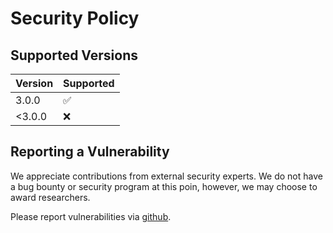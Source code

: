 # Security Policy

## Supported Versions

| Version | Supported          |
| ------- | ------------------ |
| 3.0.0   | :white_check_mark: |
| <3.0.0  | :x:                |

## Reporting a Vulnerability

We appreciate contributions from external security experts. We do not have a bug bounty or security program at this poin, however, we may choose to award researchers.

Please report vulnerabilities via [github](https://github.com/rankgun/Ranking-Centre/security).